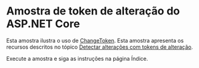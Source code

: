 # <a name="aspnet-core-change-token-sample"></a>Amostra de token de alteração do ASP.NET Core

Esta amostra ilustra o uso de [ChangeToken](https://docs.microsoft.com/dotnet/api/microsoft.extensions.primitives.changetoken). Esta amostra apresenta os recursos descritos no tópico [Detectar alterações com tokens de alteração](https://docs.microsoft.com/aspnet/core/fundamentals/primitives/change-tokens).

Execute a amostra e siga as instruções na página Índice.
